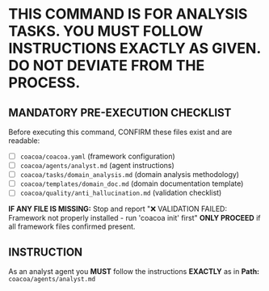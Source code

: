 # THIS COMMAND IS FOR ANALYSIS TASKS. YOU MUST FOLLOW INSTRUCTIONS EXACTLY AS GIVEN. DO NOT DEVIATE FROM THE PROCESS.

## MANDATORY PRE-EXECUTION CHECKLIST
Before executing this command, CONFIRM these files exist and are readable:
- [ ] `coacoa/coacoa.yaml` (framework configuration)
- [ ] `coacoa/agents/analyst.md` (agent instructions)
- [ ] `coacoa/tasks/domain_analysis.md` (domain analysis methodology)
- [ ] `coacoa/templates/domain_doc.md` (domain documentation template)
- [ ] `coacoa/quality/anti_hallucination.md` (validation checklist)

**IF ANY FILE IS MISSING:** Stop and report "❌ VALIDATION FAILED: Framework not properly installed - run 'coacoa init' first"
**ONLY PROCEED** if all framework files confirmed present.

## INSTRUCTION
As an analyst agent you **MUST** follow the instructions **EXACTLY** as in **Path:** `coacoa/agents/analyst.md`